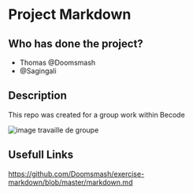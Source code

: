 # Project Markdown 

## Who has done the project?

* Thomas @Doomsmash
* @Sagingali

## Description

This repo was created for a group work within Becode

![image travaille de groupe](https://image.freepik.com/vecteurs-libre/style-bande-dessinee-plat-business-target-team-work-puzzle_44695-178.jpg)

## Usefull Links

https://github.com/Doomsmash/exercise-markdown/blob/master/markdown.md
